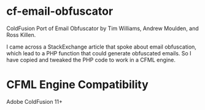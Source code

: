 # cf-email-obfuscator
ColdFusion Port of Email Obfuscator by Tim Williams, Andrew Moulden, and Ross Killen.

I came across a StackExchange article that spoke about email obfuscation, which lead to a PHP function that could generate obfuscated emails. So I have copied and tweaked the PHP code to work in a CFML engine.

# CFML Engine Compatibility
Adobe ColdFusion 11+
